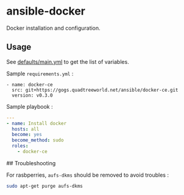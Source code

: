 # ansible-docker

Docker installation and configuration.

## Usage

See [defaults/main.yml](defaults/main.yml) to get the list of variables.

Sample `requirements.yml` :

```
- name: docker-ce
  src: git+https://gogs.quadtreeworld.net/ansible/docker-ce.git
  version: v0.3.0
```

Sample playbook :

```yaml
---
- name: Install docker
  hosts: all
  become: yes
  become_method: sudo
  roles:
    - docker-ce
```

## Troubleshooting

For rasbperries, `aufs-dkms` should be removed to avoid troubles :

```bash
sudo apt-get purge aufs-dkms
```

